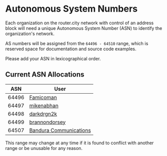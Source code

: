 # Autonomous System Numbers

Each organization on the router.city network with control of an address block will need a unique Autonomous System Number (ASN) to identify the organization's network.

AS numbers will be assigned from the `64496 - 64510` range, which is reserved space for documentation and source code examples.

Please add your ASN in lexicographical order.

## Current ASN Allocations

| ASN   | User          |
| ----- | ------------- |
| 64496 | [Famicoman](https://github.com/Famicoman)|
| 64497 | [mikenabhan](https://github.com/mikenabhan)|
| 64498 | [darkdrgn2k](https://github.com/darkdrgn2k)|
| 64499 | [brannondorsey](https://github.com/brannondorsey)|
| 64507 | [Bandura Communications](https://byeob.de/)|

This range may change at any time if it is found to conflict with another range or be unusable for any reason.
